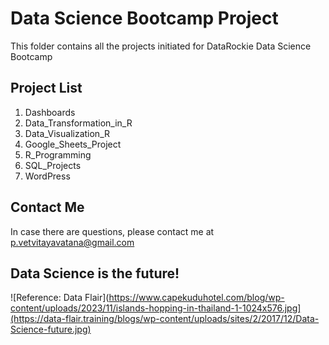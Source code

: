 # Data Science Bootcamp Project
This folder contains all the projects initiated for DataRockie Data Science Bootcamp

## Project List
1. Dashboards
2. Data_Transformation_in_R
3. Data_Visualization_R
4. Google_Sheets_Project
5. R_Programming
6. SQL_Projects
7. WordPress

## Contact Me
In case there are questions, please contact me at p.vetvitayavatana@gmail.com

## Data Science is the future!
![Reference: Data Flair](https://www.capekuduhotel.com/blog/wp-content/uploads/2023/11/islands-hopping-in-thailand-1-1024x576.jpg](https://data-flair.training/blogs/wp-content/uploads/sites/2/2017/12/Data-Science-future.jpg)
